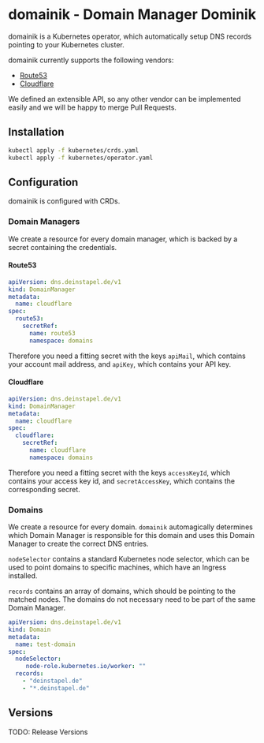 # domainik - Domain Manager Dominik

domainik is a Kubernetes operator, which automatically setup DNS records pointing to your Kubernetes cluster.

domainik currently supports the following vendors:
+ [Route53](https://aws.amazon.com/route53/) 
+ [Cloudflare](https://www.cloudflare.com/)

We defined an extensible API, so any other vendor can be implemented easily and we will be happy to merge Pull Requests.

## Installation

```sh
kubectl apply -f kubernetes/crds.yaml
kubectl apply -f kubernetes/operator.yaml
```

## Configuration

domainik is configured with CRDs.

### Domain Managers

We create a resource for every domain manager, which is backed by a secret containing the credentials.

#### Route53

```yaml
apiVersion: dns.deinstapel.de/v1
kind: DomainManager
metadata:
  name: cloudflare
spec:
  route53: 
    secretRef:
      name: route53
      namespace: domains
```

Therefore you need a fitting secret with the keys `apiMail`, which contains your account mail address, 
and `apiKey`, which contains your API key.


#### Cloudflare

```yaml
apiVersion: dns.deinstapel.de/v1
kind: DomainManager
metadata:
  name: cloudflare
spec:
  cloudflare:
    secretRef:
      name: cloudflare
      namespace: domains
```
Therefore you need a fitting secret with the keys `accessKeyId`, which contains your access key id, 
and `secretAccessKey`, which contains the corresponding secret.


### Domains

We create a resource for every domain. `domainik` automagically determines which Domain Manager is responsible for this domain and uses this Domain Manager to create the correct DNS entries.

`nodeSelector` contains a standard Kubernetes node selector, which can be used to point domains to specific machines, which have an Ingress installed.

`records` contains an array of domains, which should be pointing to the matched nodes. The domains do not necessary need to be part of the same Domain Manager.

```yaml
apiVersion: dns.deinstapel.de/v1
kind: Domain
metadata:
  name: test-domain
spec:
  nodeSelector:
     node-role.kubernetes.io/worker: ""
  records:
    - "deinstapel.de"
    - "*.deinstapel.de"
```

## Versions

TODO: Release Versions